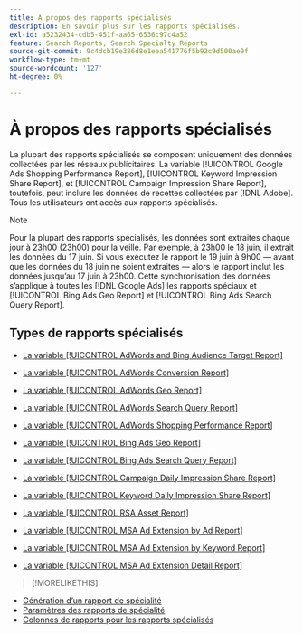 ```yaml
---
title: À propos des rapports spécialisés
description: En savoir plus sur les rapports spécialisés.
exl-id: a5232434-cdb5-451f-aa65-6536c97c4a52
feature: Search Reports, Search Specialty Reports
source-git-commit: 9c4dcb19e386d8e1eea541776f5b92c9d500ae9f
workflow-type: tm+mt
source-wordcount: '127'
ht-degree: 0%

---
```


# À propos des rapports spécialisés

La plupart des rapports spécialisés se composent uniquement des données collectées par les réseaux publicitaires. La variable [!UICONTROL Google Ads Shopping Performance Report], [!UICONTROL Keyword Impression Share Report], et [!UICONTROL Campaign Impression Share Report], toutefois, peut inclure les données de recettes collectées par [!DNL Adobe]. Tous les utilisateurs ont accès aux rapports spécialisés.

>[!NOTE]
>
>Pour la plupart des rapports spécialisés, les données sont extraites chaque jour à 23h00 (23h00) pour la veille. Par exemple, à 23h00 le 18 juin, il extrait les données du 17 juin. Si vous exécutez le rapport le 19 juin à 9h00 — avant que les données du 18 juin ne soient extraites — alors le rapport inclut les données jusqu’au 17 juin à 23h00. Cette synchronisation des données s’applique à toutes les [!DNL Google Ads] les rapports spéciaux et [!UICONTROL Bing Ads Geo Report] et [!UICONTROL Bing Ads Search Query Report].

## Types de rapports spécialisés

* [La variable [!UICONTROL AdWords and Bing Audience Target Report]](/help/search-social-commerce/reports/management/specialty/adwords-bing-audience-target-report.md)

* [La variable [!UICONTROL AdWords Conversion Report]](/help/search-social-commerce/reports/management/specialty/adwords-conversion-report.md)

* [La variable [!UICONTROL AdWords Geo Report]](/help/search-social-commerce/reports/management/specialty/adwords-geo-report.md)

* [La variable [!UICONTROL AdWords Search Query Report]](/help/search-social-commerce/reports/management/specialty/adwords-search-query-report.md)

* [La variable [!UICONTROL AdWords Shopping Performance Report]](/help/search-social-commerce/reports/management/specialty/adwords-shopping-performance-report.md)

* [La variable [!UICONTROL Bing Ads Geo Report]](/help/search-social-commerce/reports/management/specialty/bing-ads-geo-report.md)

* [La variable [!UICONTROL Bing Ads Search Query Report]](/help/search-social-commerce/reports/management/specialty/bing-ads-search-query-report.md)

* [La variable [!UICONTROL Campaign Daily Impression Share Report]](/help/search-social-commerce/reports/management/specialty/campaign-daily-impression-share-report.md)

* [La variable [!UICONTROL Keyword Daily Impression Share Report]](/help/search-social-commerce/reports/management/specialty/keyword-daily-impression-share-report.md)

* [La variable [!UICONTROL RSA Asset Report]](/help/search-social-commerce/reports/management/specialty/rsa-asset-report.md)

* [La variable [!UICONTROL MSA Ad Extension by Ad Report]](msa-ad-extension-detail-report.md)

* [La variable [!UICONTROL MSA Ad Extension by Keyword Report]](msa-ad-extension-by-keyword-report.md)

* [La variable [!UICONTROL MSA Ad Extension Detail Report]](msa-ad-extension-by-ad-report.md)

>[!MORELIKETHIS]
>
* [Génération d’un rapport de spécialité](/help/search-social-commerce/reports/management/specialty/specialty-report-generate.md)
* [Paramètres des rapports de spécialité](/help/search-social-commerce/reports/management/specialty/specialty-report-settings.md)
* [Colonnes de rapports pour les rapports spécialisés](/help/search-social-commerce/reports/management/specialty/specialty-report-columns.md)
